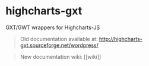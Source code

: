 highcharts-gxt
==============

GXT/GWT wrappers for Highcharts-JS

> Old documentation available at:
http://highcharts-gxt.sourceforge.net/wordpress/

> New documentation wiki:
[[wiki]]

